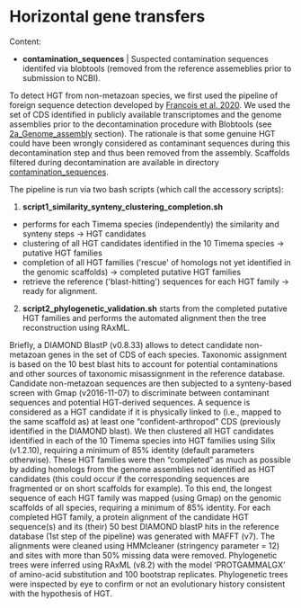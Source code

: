 # Horizontal gene transfers

Content:
  * **contamination_sequences** | Suspected contamination sequences identifed via blobtools (removed from the reference assemeblies prior to submission to NCBI).


To detect HGT from non-metazoan species, we first used the pipeline of foreign sequence detection developed by [Francois et al. 2020](https://www.g3journal.org/content/10/2/721). We used the set of CDS identified in publicly available transcriptomes and the genome assemblies prior to the decontamination procedure with Blobtools (see [2a_Genome_assembly](../2a_Genome_assembly) section). The rationale is that some genuine HGT could have been wrongly considered as contaminant sequences during this decontamination step and thus been removed from the assembly. Scaffolds filtered during decontamination are available in directory [contamination_sequences](contamination_sequences).

The pipeline is run via two bash scripts (which call the accessory scripts):

1. **script1_similarity_synteny_clustering_completion.sh**
* performs for each Timema species (independently) the similarity and synteny steps -> HGT candidates
* clustering of all HGT candidates identified in the 10 Timema species -> putative HGT families
* completion of all HGT families ('rescue' of homologs not yet identified in the genomic scaffolds) -> completed putative HGT families
* retrieve the reference ('blast-hitting') sequences for each HGT family -> ready for alignment.


2. **script2_phylogenetic_validation.sh** starts from the completed putative HGT families and performs the automated alignment then the tree reconstruction using RAxML.


Briefly, a DIAMOND BlastP (v0.8.33) allows to detect candidate non-metazoan genes in the set of CDS of each species. Taxonomic assignment is based on the 10 best blast hits to account for potential contaminations and other sources of taxonomic misassignment in the reference database. Candidate non-metazoan sequences are then subjected to a synteny-based screen with Gmap (v2016-11-07) to discriminate between contaminant sequences and potential HGT-derived sequences. A sequence is considered as a HGT candidate if it is physically linked to (i.e., mapped to the same scaffold as) at least one “confident-arthropod” CDS (previously identified in the DIAMOND  blast).
We then clustered all HGT candidates identified in each of the 10 Timema species into HGT families using Silix (v1.2.10), requiring a minimum of 85% identity (default parameters otherwise). These HGT families were then “completed” as much as possible by adding homologs from the genome assemblies not identified as HGT candidates (this could occur if the corresponding sequences are fragmented or on short scaffolds for example). To this end, the longest sequence of each HGT family was mapped (using Gmap) on the genomic scaffolds of all species, requiring a minimum of 85% identity.
For each completed HGT family, a protein alignment of the candidate HGT sequence(s) and its (their) 50 best DIAMOND blastP hits in the reference database (1st step of the pipeline) was generated with MAFFT (v7). The alignments were cleaned using HMMcleaner (stringency parameter = 12) and sites with more than 50% missing data were removed. Phylogenetic trees were inferred using RAxML (v8.2) with the model ‘PROTGAMMALGX’ of amino-acid substitution and 100 bootstrap replicates. Phylogenetic trees were inspected by eye to confirm or not an evolutionary history consistent with the hypothesis of HGT.



